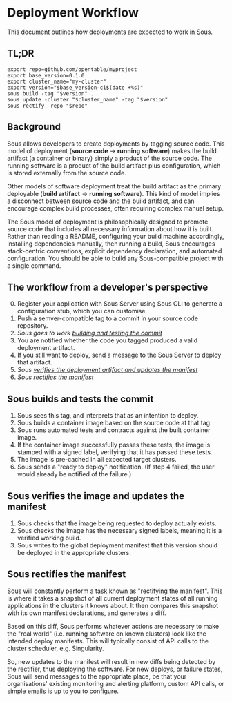 # Deployment Workflow

This document outlines how deployments are expected to work in Sous.

## TL;DR

```
export repo=github.com/opentable/myproject
export base_version=0.1.0
export cluster_name="my-cluster"
export version="$base_version-ci$(date +%s)"
sous build -tag "$version" .
sous update -cluster "$cluster_name" -tag "$version"
sous rectify -repo "$repo"
```

## Background

Sous allows developers to create deployments by tagging source code.
This model of deployment (**source code** -> **running software**) makes the build artifact
(a container or binary)
simply a product of the source code.
The running software is a product of the build artifact plus configuration,
which is stored externally from the source code.

Other models of software deployment treat the build artifact as the primary deployable
(**build artifact** -> **running software**).
This kind of model implies a disconnect between source code and the build artifact,
and can encourage complex build processes, often requiring complex manual setup.

The Sous model of deployment is philosophically designed to promote source code that includes all necessary information about how it is built.
Rather than reading a README, configuring your build machine accordingly, installing dependencies manually, then running a build,
Sous encourages stack-centric conventions, explicit dependency declaration, and automated configuration.
You should be able to build any Sous-compatible project with a single command.

## The workflow from a developer's perspective

0. Register your application with Sous Server using Sous CLI to generate a configuration stub, which you can customise.
1. Push a semver-compatible tag to a commit in your source code repository.
2. _Sous goes to work [building and testing the commit]_
3. You are notified whether the code you tagged produced a valid deployment artifact.
4. If you still want to deploy, send a message to the Sous Server to deploy that artifact.
5. _Sous [verifies the deployment artifact and updates the manifest]_
6. _Sous [rectifies the manifest]_

[building and testing the commit]: #sous-builds-and-tests-the-commit
[verifies the deployment artifact and updates the manifest]: #sous-verifies-the-image-and-updates-the-manifest
[rectifies the manifest]: #sous-rectifies-the-manifest

## Sous builds and tests the commit

1. Sous sees this tag, and interprets that as an intention to deploy.
2. Sous builds a container image based on the source code at that tag.
3. Sous runs automated tests and contracts against the built container image.
4. If the container image successfully passes these tests, the image is stamped with a signed label, verifying that it has passed these tests.
5. The image is pre-cached in all expected target clusters.
6. Sous sends a "ready to deploy" notification. (If step 4 failed, the user would already be notified of the failure.)

## Sous verifies the image and updates the manifest

1. Sous checks that the image being requested to deploy actually exists.
2. Sous checks the image has the necessary signed labels, meaning it is a verified working build.
3. Sous writes to the global deployment manifest that this version should be deployed in the appropriate clusters.

## Sous rectifies the manifest

Sous will constantly perform a task known as "rectifying the manifest".
This is where it takes a snapshot of all current deployment states of all running applications in the clusters it knows about.
It then compares this snapshot with its own manifest declarations, and generates a diff.

Based on this diff, Sous performs whatever actions are necessary to make the "real world" (i.e. running software on known clusters)
look like the intended deploy manifests. This will typically consist of API calls to the cluster scheduler, e.g. Singularity.

So, new updates to the manifest will result in new diffs being detected by the rectifier, thus deploying the software.
For new deploys, or failure states, Sous will send messages to the appropriate place, be that your organisations'
existing monitoring and alerting platform, custom API calls, or simple emails is up to you to configure.
